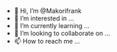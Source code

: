 - 👋 Hi, I’m @Makorifrank
- 👀 I’m interested in ...
- 🌱 I’m currently learning ...
- 💞️ I’m looking to collaborate on ...
- 📫 How to reach me ...

<!---
Makorifrank/Makorifrank is a ✨ special ✨ repository because its `README.md` (this file) appears on your GitHub profile.
You can click the Preview link to take a look at your changes.
--->
